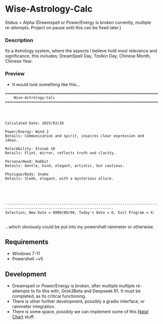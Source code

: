 # Wise-Astrology-Calc
Status = Alpha (Dreamspell or Power/Energy is broken currently, multiple re-attempts. Project on pause until this can be fixed later.)

### Description
Its a Astrology system, where the aspects I believe hold most relevance and significance, this includes; DreamSpell Day, Tzolkin Day, Chinese Month, Chinese Year.

### Preview
- It would look something like this...
```
========================================================================================================================
    Wise-Astrology-Calc
========================================================================================================================




Calculated Date: 2025/03/26

Power/Energy: Wind 2
Details: Communication and spirit, inspires clear expression and ideas.

Role/Ability: Etznab 10
Details: Flint, mirror, reflects truth and clarity.

Persona/Head: Rabbit
Details: Gentle, kind, elegant, artistic, but cautious.

Physique/Body: Snake
Details: Sleek, elegant, with a mysterious allure.





------------------------------------------------------------------------------------------------------------------------
Selection; New Date = 0000/00/00, Today's Date = D, Exit Program = X:

```
<br>...which obviously could be put into my powershell rainmeter or otherwise.

## Requirements
- Windows 7-11
- Powershell ~v5

## Development
- Dreamspell or Power/Energy is broken, after multiple multiple re-attempts to fix this with, Grok3Beta and Deepseek R1. It must be completed, as its critical functioning.
- There is other further development, possibly a gradio interface, or rainmeter integration.
- There is some space, possibly we can implement some of this [Natal Chart](https://www.costarastrology.com/natal-chart/12682446) stuff.
